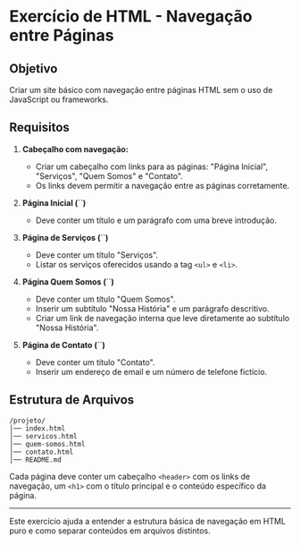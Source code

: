 # Exercício de HTML - Navegação entre Páginas

## Objetivo

Criar um site básico com navegação entre páginas HTML sem o uso de JavaScript ou frameworks.

## Requisitos

1. **Cabeçalho com navegação:**

   - Criar um cabeçalho com links para as páginas: "Página Inicial", "Serviços", "Quem Somos" e "Contato".
   - Os links devem permitir a navegação entre as páginas corretamente.

2. **Página Inicial (**\`\`**)**

   - Deve conter um título e um parágrafo com uma breve introdução.

3. **Página de Serviços (**\`\`**)**

   - Deve conter um título "Serviços".
   - Listar os serviços oferecidos usando a tag `<ul>` e `<li>`.

4. **Página Quem Somos (**\`\`**)**

   - Deve conter um título "Quem Somos".
   - Inserir um subtítulo "Nossa História" e um parágrafo descritivo.
   - Criar um link de navegação interna que leve diretamente ao subtítulo "Nossa História".

5. **Página de Contato (**\`\`**)**

   - Deve conter um título "Contato".
   - Inserir um endereço de email e um número de telefone fictício.

## Estrutura de Arquivos

```
/projeto/
│── index.html
│── servicos.html
│── quem-somos.html
│── contato.html
│── README.md
```

Cada página deve conter um cabeçalho `<header>` com os links de navegação, um `<h1>` com o título principal e o conteúdo específico da página.

---

Este exercício ajuda a entender a estrutura básica de navegação em HTML puro e como separar conteúdos em arquivos distintos.
